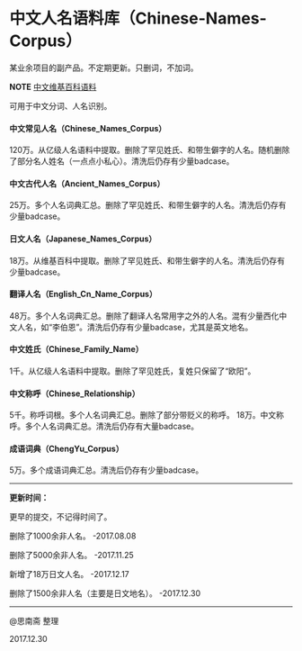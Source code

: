 # 中文人名语料库（Chinese-Names-Corpus）
某业余项目的副产品。不定期更新。只删词，不加词。

**NOTE** [中文维基百科语料](https://dumps.wikimedia.org/zhwiki/)

可用于中文分词、人名识别。

#### 中文常见人名（Chinese_Names_Corpus）
120万。从亿级人名语料中提取。删除了罕见姓氏、和带生僻字的人名。随机删除了部分名人姓名（一点点小私心）。清洗后仍存有少量badcase。

#### 中文古代人名（Ancient_Names_Corpus）
25万。多个人名词典汇总。删除了罕见姓氏、和带生僻字的人名。清洗后仍存有少量badcase。

#### 日文人名（Japanese_Names_Corpus）
18万。从维基百科中提取。删除了罕见姓氏、和带生僻字的人名。清洗后仍存有少量badcase。

#### 翻译人名（English_Cn_Name_Corpus）
48万。多个人名词典汇总。删除了翻译人名常用字之外的人名。混有少量西化中文人名，如“李伯恩”。清洗后仍存有少量badcase，尤其是英文地名。

#### 中文姓氏（Chinese_Family_Name）
1千。从亿级人名语料中提取。删除了罕见姓氏，复姓只保留了“欧阳”。

#### 中文称呼（Chinese_Relationship）
5千。称呼词根。多个人名词典汇总。删除了部分带贬义的称呼。
18万。中文称呼。多个人名词典汇总。清洗后仍存有大量badcase。

#### 成语词典（ChengYu_Corpus）
5万。多个成语词典汇总。清洗后仍存有少量badcase。

---

<strong>更新时间：</strong>

更早的提交，不记得时间了。

删除了1000余非人名。 -2017.08.08

删除了5000余非人名。 -2017.11.25

新增了18万日文人名。 -2017.12.17

删除了1500余非人名（主要是日文地名）。 -2017.12.30

---

@思南斋 整理

2017.12.30
